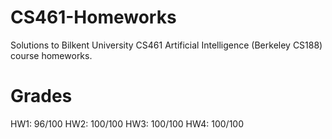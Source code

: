 # CS461-Homeworks
Solutions to Bilkent University CS461 Artificial Intelligence (Berkeley CS188) course homeworks.

# Grades
HW1: 96/100
HW2: 100/100
HW3: 100/100
HW4: 100/100
